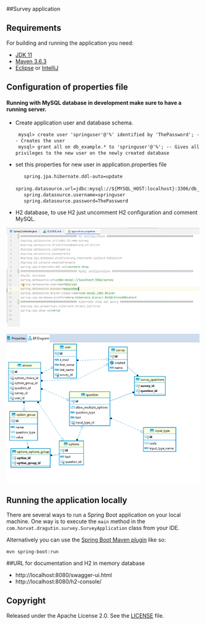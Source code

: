 ##Survey application

## Requirements

For building and running the application you need:

- [JDK 11](https://www.oracle.com/java/technologies/javase-jdk11-downloads.html)
- [Maven 3.6.3](https://maven.apache.org)
- [Eclipse](https://www.eclipse.org/downloads/) or [IntelliJ](https://www.jetbrains.com/idea/download/#section=windows)

## Configuration of properties file

#### Running with MySQL database in development make sure to have a running server.
- Create application user and database schema.

  ```mysql> create database db_example; -- Creates the new database
   mysql> create user 'springuser'@'%' identified by 'ThePassword'; -- Creates the user
   mysql> grant all on db_example.* to 'springuser'@'%'; -- Gives all privileges to the new user on the newly created database
    ```
- set this properties for new user in application.properties file 
    
    ```
       spring.jpa.hibernate.ddl-auto=update
       spring.datasource.url=jdbc:mysql://${MYSQL_HOST:localhost}:3306/db_example
       spring.datasource.username=springuser
       spring.datasource.password=ThePassword
  ```
    
- H2 database, to use H2 just uncomment H2 configuration and comment MySQL.

![application.properties](/properties_file.PNG)
 

![Application ER Diagram](/Survey_ER_Diagram.PNG)

## Running the application locally

There are several ways to run a Spring Boot application on your local machine. One way is to execute the `main` method in the `com.horvat.dragutin.survey.SurveyApplication` class from your IDE.

Alternatively you can use the [Spring Boot Maven plugin](https://docs.spring.io/spring-boot/docs/current/reference/html/build-tool-plugins-maven-plugin.html) like so:

```shell
mvn spring-boot:run
```
##URL for documentation and H2 in memory database
 - http://localhost:8080/swagger-ui.html
 - http://localhost:8080/h2-console/

 
 ## Copyright
 
 Released under the Apache License 2.0. See the [LICENSE](https://github.com/codecentric/springboot-sample-app/blob/master/LICENSE) file.